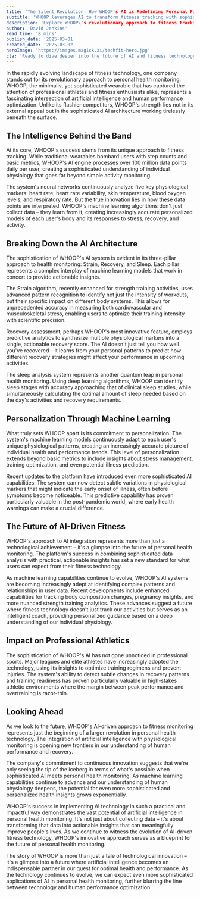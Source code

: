 ```yaml
---
title: 'The Silent Revolution: How WHOOP's AI is Redefining Personal Fitness'
subtitle: 'WHOOP leverages AI to transform fitness tracking with sophisticated physiological monitoring'
description: 'Explore WHOOP\'s revolutionary approach to fitness tracking. The wearable utilizes advanced AI to process millions of data points daily, providing unprecedented insights into individual physiology through strain, recovery, and sleep patterns. This innovation is setting new standards in personal health monitoring.'
author: 'David Jenkins'
read_time: '8 mins'
publish_date: '2025-03-01'
created_date: '2025-03-02'
heroImage: 'https://images.magick.ai/techfit-hero.jpg'
cta: 'Ready to dive deeper into the future of AI and fitness technology? Follow us on LinkedIn for exclusive insights, expert analysis, and the latest developments in the intersection of artificial intelligence and personal health monitoring.'
---
```


In the rapidly evolving landscape of fitness technology, one company stands out for its revolutionary approach to personal health monitoring. WHOOP, the minimalist yet sophisticated wearable that has captured the attention of professional athletes and fitness enthusiasts alike, represents a fascinating intersection of artificial intelligence and human performance optimization. Unlike its flashier competitors, WHOOP's strength lies not in its external appeal but in the sophisticated AI architecture working tirelessly beneath the surface.

## The Intelligence Behind the Band

At its core, WHOOP's success stems from its unique approach to fitness tracking. While traditional wearables bombard users with step counts and basic metrics, WHOOP's AI engine processes over 100 million data points daily per user, creating a sophisticated understanding of individual physiology that goes far beyond simple activity monitoring.

The system's neural networks continuously analyze five key physiological markers: heart rate, heart rate variability, skin temperature, blood oxygen levels, and respiratory rate. But the true innovation lies in how these data points are interpreted. WHOOP's machine learning algorithms don't just collect data – they learn from it, creating increasingly accurate personalized models of each user's body and its responses to stress, recovery, and activity.

## Breaking Down the AI Architecture

The sophistication of WHOOP's AI system is evident in its three-pillar approach to health monitoring: Strain, Recovery, and Sleep. Each pillar represents a complex interplay of machine learning models that work in concert to provide actionable insights.

The Strain algorithm, recently enhanced for strength training activities, uses advanced pattern recognition to identify not just the intensity of workouts, but their specific impact on different body systems. This allows for unprecedented accuracy in measuring both cardiovascular and musculoskeletal stress, enabling users to optimize their training intensity with scientific precision.

Recovery assessment, perhaps WHOOP's most innovative feature, employs predictive analytics to synthesize multiple physiological markers into a single, actionable recovery score. The AI doesn't just tell you how well you've recovered – it learns from your personal patterns to predict how different recovery strategies might affect your performance in upcoming activities.

The sleep analysis system represents another quantum leap in personal health monitoring. Using deep learning algorithms, WHOOP can identify sleep stages with accuracy approaching that of clinical sleep studies, while simultaneously calculating the optimal amount of sleep needed based on the day's activities and recovery requirements.

## Personalization Through Machine Learning

What truly sets WHOOP apart is its commitment to personalization. The system's machine learning models continuously adapt to each user's unique physiological patterns, creating an increasingly accurate picture of individual health and performance trends. This level of personalization extends beyond basic metrics to include insights about stress management, training optimization, and even potential illness prediction.

Recent updates to the platform have introduced even more sophisticated AI capabilities. The system can now detect subtle variations in physiological markers that might indicate the early onset of illness, often before symptoms become noticeable. This predictive capability has proven particularly valuable in the post-pandemic world, where early health warnings can make a crucial difference.

## The Future of AI-Driven Fitness

WHOOP's approach to AI integration represents more than just a technological achievement – it's a glimpse into the future of personal health monitoring. The platform's success in combining sophisticated data analysis with practical, actionable insights has set a new standard for what users can expect from their fitness technology.

As machine learning capabilities continue to evolve, WHOOP's AI systems are becoming increasingly adept at identifying complex patterns and relationships in user data. Recent developments include enhanced capabilities for tracking body composition changes, pregnancy insights, and more nuanced strength training analytics. These advances suggest a future where fitness technology doesn't just track our activities but serves as an intelligent coach, providing personalized guidance based on a deep understanding of our individual physiology.

## Impact on Professional Athletics

The sophistication of WHOOP's AI has not gone unnoticed in professional sports. Major leagues and elite athletes have increasingly adopted the technology, using its insights to optimize training regimens and prevent injuries. The system's ability to detect subtle changes in recovery patterns and training readiness has proven particularly valuable in high-stakes athletic environments where the margin between peak performance and overtraining is razor-thin.

## Looking Ahead

As we look to the future, WHOOP's AI-driven approach to fitness monitoring represents just the beginning of a larger revolution in personal health technology. The integration of artificial intelligence with physiological monitoring is opening new frontiers in our understanding of human performance and recovery.

The company's commitment to continuous innovation suggests that we're only seeing the tip of the iceberg in terms of what's possible when sophisticated AI meets personal health monitoring. As machine learning capabilities continue to advance and our understanding of human physiology deepens, the potential for even more sophisticated and personalized health insights grows exponentially.

WHOOP's success in implementing AI technology in such a practical and impactful way demonstrates the vast potential of artificial intelligence in personal health monitoring. It's not just about collecting data – it's about transforming that data into actionable insights that can meaningfully improve people's lives. As we continue to witness the evolution of AI-driven fitness technology, WHOOP's innovative approach serves as a blueprint for the future of personal health monitoring.

The story of WHOOP is more than just a tale of technological innovation – it's a glimpse into a future where artificial intelligence becomes an indispensable partner in our quest for optimal health and performance. As the technology continues to evolve, we can expect even more sophisticated applications of AI in personal health monitoring, further blurring the line between technology and human performance optimization.